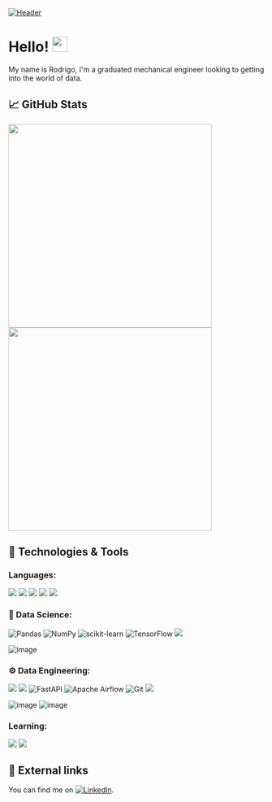 [![Header](https://media-exp1.licdn.com/dms/image/C4D16AQEP6RaKocc0KA/profile-displaybackgroundimage-shrink_350_1400/0/1628477658075?e=1654732800&v=beta&t=-1ZkJ7YxfijmdGsNmLVg-1-b6tkWwXxZ6szbkKjqpCQ "Header")](https://www.linkedin.com/in/rodrigo-v-goulart/)

# Hello! <img src="https://raw.githubusercontent.com/MartinHeinz/MartinHeinz/master/wave.gif" width="30px">

My name is Rodrigo, I'm a graduated mechanical engineer looking to getting into the world of data.

## &#128200; GitHub Stats

<p align = "center" >
  
  <img width="400" src = "https://github-readme-stats.vercel.app/api?username=RodrigoVGoulart&show_icons=true&theme=dark&hide_border=true"> <img width="400" src = "https://github-readme-stats.vercel.app/api/top-langs/?username=RodrigoVGoulart&layout=compact&show_icons=true&theme=dark&hide_border=true">
    
</p>

##  &#128295; Technologies & Tools

### Languages:

<img src = "https://img.shields.io/badge/Python-14354C?style=for-the-badge&logo=python&logoColor=white"> <img src = "https://img.shields.io/badge/MySQL-00000F?style=for-the-badge&logo=mysql&logoColor=white"> <img src = "https://img.shields.io/badge/PostgreSQL-316192?style=for-the-badge&logo=postgresql&logoColor=white"> <img src = "https://img.shields.io/badge/SQLite-07405E?style=for-the-badge&logo=sqlite&logoColor=white"> <img src = "https://img.shields.io/badge/Shell_Script-121011?style=for-the-badge&logo=gnu-bash&logoColor=white">

### &#129514; Data Science:

![Pandas](https://img.shields.io/badge/pandas-%23150458.svg?style=for-the-badge&logo=pandas&logoColor=white) ![NumPy](https://img.shields.io/badge/numpy-%23013243.svg?style=for-the-badge&logo=numpy&logoColor=white) ![scikit-learn](https://img.shields.io/badge/scikit--learn-%23F7931E.svg?style=for-the-badge&logo=scikit-learn&logoColor=white) ![TensorFlow](https://img.shields.io/badge/TensorFlow-%23FF6F00.svg?style=for-the-badge&logo=TensorFlow&logoColor=white) <img src = "https://img.shields.io/badge/Microsoft_Excel-217346?style=for-the-badge&logo=microsoft-excel&logoColor=white">

![image](https://user-images.githubusercontent.com/85882289/161870624-b4060067-83f7-4ebe-8485-05e9fa76825b.png)


### &#9881; Data Engineering:

<img src = "https://img.shields.io/badge/Amazon_AWS-232F3E?style=for-the-badge&logo=amazon-aws&logoColor=white"> <img src = "https://img.shields.io/badge/Google_Cloud-4285F4?style=for-the-badge&logo=google-cloud&logoColor=white"> ![FastAPI](https://img.shields.io/badge/FastAPI-005571?style=for-the-badge&logo=fastapi) ![Apache Airflow](https://img.shields.io/badge/Apache%20Airflow-017CEE?style=for-the-badge&logo=Apache%20Airflow&logoColor=white) ![Git](https://img.shields.io/badge/git-%23F05033.svg?style=for-the-badge&logo=git&logoColor=white) <img src = "https://img.shields.io/badge/Heroku-430098?style=for-the-badge&logo=heroku&logoColor=white">

![image](https://user-images.githubusercontent.com/85882289/161870398-3691c46e-d44f-4719-b954-59a28a2eeeb1.png) ![image](https://user-images.githubusercontent.com/85882289/161870597-abc30c75-eebd-44ee-971e-378e1a116506.png)

### Learning:

<img src = "https://img.shields.io/badge/MongoDB-4EA94B?style=for-the-badge&logo=mongodb&logoColor=white"> <img src = "https://img.shields.io/badge/Scala-DC322F?style=for-the-badge&logo=scala&logoColor=white">




## &#128279; External links

<!-- Actual text -->

You can find me on [![LinkedIn][3.2]][2].

<!-- Icons -->

[3.2]: https://raw.githubusercontent.com/MartinHeinz/MartinHeinz/master/linkedin-3-16.png

<!-- Links to your social media accounts -->

[2]: https://www.linkedin.com/in/rodrigo-v-goulart/




